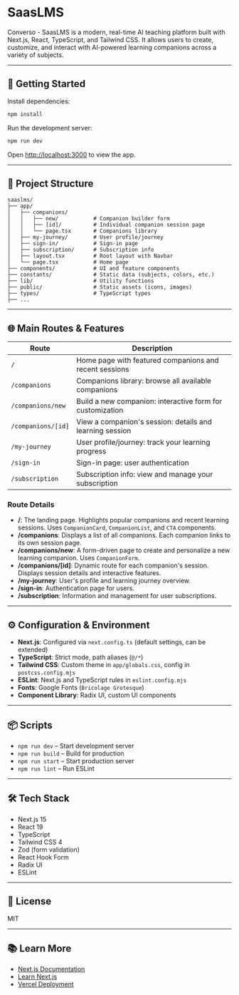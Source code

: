 
# SaasLMS

Converso - SaasLMS is a modern, real-time AI teaching platform built with Next.js, React, TypeScript, and Tailwind CSS. It allows users to create, customize, and interact with AI-powered learning companions across a variety of subjects.

---

## 🚀 Getting Started

Install dependencies:

```bash
npm install
```

Run the development server:

```bash
npm run dev
```

Open [http://localhost:3000](http://localhost:3000) to view the app.

---

## 📁 Project Structure

```
saaslms/
├── app/
│   ├── companions/
│   │   ├── new/           # Companion builder form
│   │   ├── [id]/          # Individual companion session page
│   │   └── page.tsx       # Companions library
│   ├── my-journey/        # User profile/journey
│   ├── sign-in/           # Sign-in page
│   ├── subscription/      # Subscription info
│   ├── layout.tsx         # Root layout with Navbar
│   └── page.tsx           # Home page
├── components/            # UI and feature components
├── constants/             # Static data (subjects, colors, etc.)
├── lib/                   # Utility functions
├── public/                # Static assets (icons, images)
├── types/                 # TypeScript types
├── ...
```

---

## 🌐 Main Routes & Features

| Route                        | Description                                                      |
|------------------------------|------------------------------------------------------------------|
| `/`                          | Home page with featured companions and recent sessions           |
| `/companions`                | Companions library: browse all available companions              |
| `/companions/new`            | Build a new companion: interactive form for customization        |
| `/companions/[id]`           | View a companion's session: details and learning session         |
| `/my-journey`                | User profile/journey: track your learning progress               |
| `/sign-in`                   | Sign-in page: user authentication                               |
| `/subscription`              | Subscription info: view and manage your subscription             |

### Route Details

- **/**: The landing page. Highlights popular companions and recent learning sessions. Uses `CompanionCard`, `CompanionList`, and `CTA` components.
- **/companions**: Displays a list of all companions. Each companion links to its own session page.
- **/companions/new**: A form-driven page to create and personalize a new learning companion. Uses `CompanionForm`.
- **/companions/[id]**: Dynamic route for each companion's session. Displays session details and interactive features.
- **/my-journey**: User's profile and learning journey overview.
- **/sign-in**: Authentication page for users.
- **/subscription**: Information and management for user subscriptions.

---

## ⚙️ Configuration & Environment

- **Next.js**: Configured via `next.config.ts` (default settings, can be extended)
- **TypeScript**: Strict mode, path aliases (`@/*`)
- **Tailwind CSS**: Custom theme in `app/globals.css`, config in `postcss.config.mjs`
- **ESLint**: Next.js and TypeScript rules in `eslint.config.mjs`
- **Fonts**: Google Fonts (`Bricolage Grotesque`)
- **Component Library**: Radix UI, custom UI components

---

## 📦 Scripts

- `npm run dev` – Start development server
- `npm run build` – Build for production
- `npm run start` – Start production server
- `npm run lint` – Run ESLint

---

## 🛠️ Tech Stack

- Next.js 15
- React 19
- TypeScript
- Tailwind CSS 4
- Zod (form validation)
- React Hook Form
- Radix UI
- ESLint

---

## 📄 License

MIT

---

## 📚 Learn More

- [Next.js Documentation](https://nextjs.org/docs)
- [Learn Next.js](https://nextjs.org/learn)
- [Vercel Deployment](https://vercel.com/new?utm_medium=default-template&filter=next.js&utm_source=create-next-app&utm_campaign=create-next-app-readme)


